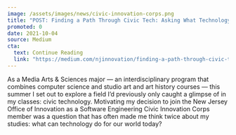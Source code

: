 ```yaml
---
image: /assets/images/news/civic-innovation-corps.png
title: "POST: Finding a Path Through Civic Tech: Asking What Technology Can Do For Our World"
promoted: 0
date: 2021-10-04
source: Medium
cta:
  text: Continue Reading
  link: "https://medium.com/njinnovation/finding-a-path-through-civic-tech-asking-what-technology-can-do-for-our-world-d10673704a60"
---
```


As a Media Arts & Sciences major — an interdisciplinary program that combines computer science and studio art and art history courses — this summer I set out to explore a field I’d previously only caught a glimpse of in my classes: civic technology.
Motivating my decision to join the New Jersey Office of Innovation as a Software Engineering Civic Innovation Corps member was a question that has often made me think twice about my studies: what can technology do for our world today?
